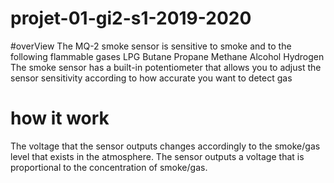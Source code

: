 # projet-01-gi2-s1-2019-2020

#overView
The MQ-2 smoke sensor is sensitive to smoke and to the following flammable gases
LPG
Butane
Propane
Methane
Alcohol
Hydrogen
The smoke sensor has a built-in potentiometer that allows you to adjust the sensor sensitivity according
to how accurate you want to detect gas

# how it work
The voltage that the sensor outputs changes accordingly to the smoke/gas level that exists in the atmosphere. 
The sensor outputs a voltage that is proportional to the concentration of smoke/gas.
